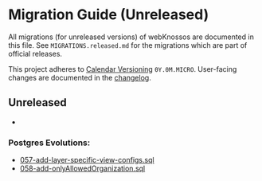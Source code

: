 # Migration Guide (Unreleased)
All migrations (for unreleased versions) of webKnossos are documented in this file.
See `MIGRATIONS.released.md` for the migrations which are part of official releases.

This project adheres to [Calendar Versioning](http://calver.org/) `0Y.0M.MICRO`.
User-facing changes are documented in the [changelog](CHANGELOG.released.md).

## Unreleased
-

### Postgres Evolutions:
- [057-add-layer-specific-view-configs.sql](conf/evolutions/056-add-layer-specific-view-configs.sql)
- [058-add-onlyAllowedOrganization.sql](conf/evolutions/057-add-onlyAllowedOrganization.sql) 
